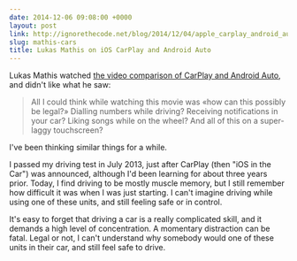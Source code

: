 ```yaml
---
date: 2014-12-06 09:08:00 +0000
layout: post
link: http://ignorethecode.net/blog/2014/12/04/apple_carplay_android_auto/
slug: mathis-cars
title: Lukas Mathis on iOS CarPlay and Android Auto
---
```


Lukas Mathis watched [the video comparison of CarPlay and Android Auto][yt], and didn't like what he saw:

> All I could think while watching this movie was «how can this possibly be legal?» Dialling numbers while driving? Receiving notifications in your car? Liking songs while on the wheel? And all of this on a super-laggy touchscreen?

I've been thinking similar things for a while.

I passed my driving test in July 2013, just after CarPlay (then "iOS in the Car") was announced, although I'd been learning for about three years prior. Today, I find driving to be mostly muscle memory, but I still remember how difficult it was when I was just starting. I can't imagine driving while using one of these units, and still feeling safe or in control.

It's easy to forget that driving a car is a really complicated skill, and it demands a high level of concentration. A momentary distraction can be fatal. Legal or not, I can't understand why somebody would one of these units in their car, and still feel safe to drive.

[yt]: https://www.youtube.com/watch?v=BCAWLKcohGE
